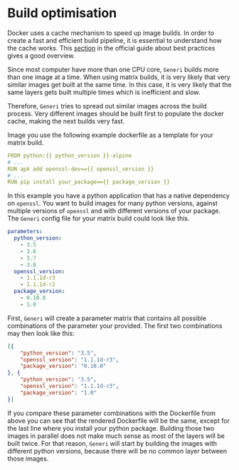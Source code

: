 Build optimisation
==================

Docker uses a cache mechanism to speed up image builds. In order to create a fast and efficient build pipeline, it is essential to understand how the cache works. This [section](https://docs.docker.com/develop/develop-images/dockerfile_best-practices/#leverage-build-cache) in the official guide about best practices gives a good overview. 

Since most computer have more than one CPU core, `Generi` builds more than one image at a time. When using matrix builds, it is very likely that very similar images get built at the same time. In this case, it is very likely that the same layers gets built multiple times which is inefficient and slow. 

Therefore, `Generi` tries to spread out similar images across the build process. Very different images should be built first to populate the docker cache, making the next builds very fast.

Image you use the following example dockerfile as a template for your matrix build.

```yaml
FROM python:{{ python_version }}-alpine
# ...
RUN apk add openssl-dev=={{ openssl_version }}
# ...
RUN pip install your_package=={{ package_version }}
```

In this example you have a python application that has a native dependency on `openssl`. You want to build images for many python versions, against multiple versions of `openssl` and with different versions of your package. The `Generi` config file for your matrix build could look like this.

```yaml
parameters:
  python_version:
    - 3.5
    - 3.6
    - 3.7
    - 3.8
  openssl_version:
    - 1.1.1d-r3
    - 1.1.1d-r2
  package_version:
    - 0.10.0
    - 1.0
```

First, `Generi` will create a parameter matrix that contains all possible combinations of the parameter your provided. The first two combinations may then look like this:

```json
[{
    "python_version": "3.5",
    "openssl_version": "1.1.1d-r3",
    "package_version": "0.10.0"
}, {
    "python_version": "3.5",
    "openssl_version": "1.1.1d-r3",
    "package_version": "1.0"
}]
```

If you compare these parameter combinations with the Dockerfile from above you can see that the rendered Dockerfile will be the same, except for the last line where you install your python package. Building those two images in parallel does not make much sense as most of the layers will be built twice. For that reason, `Generi` will start by building the images with different python versions, because there will be no common layer between those images.

